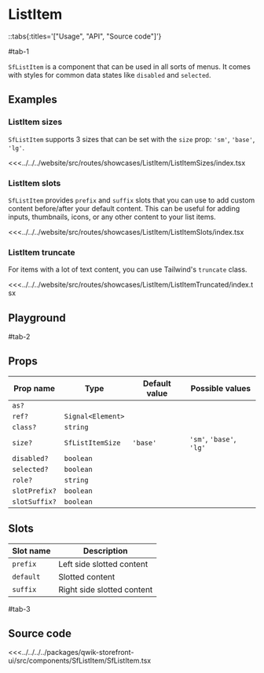 # ListItem

::tabs{:titles='["Usage", "API", "Source code"]'}

#tab-1

`SfListItem` is a component that can be used in all sorts of menus. It comes with styles for common data states like `disabled` and `selected`.

## Examples

### ListItem sizes

`SfListItem` supports 3 sizes that can be set with the `size` prop: `'sm'`, `'base'`, `'lg'`.

<Showcase showcase-name="ListItem/ListItemSizes" style="min-height:250px">

<<<../../../website/src/routes/showcases/ListItem/ListItemSizes/index.tsx

</Showcase>

### ListItem slots

`SfListItem` provides `prefix` and `suffix` slots that you can use to add custom content before/after your default content. This can be useful for adding inputs, thumbnails, icons, or any other content to your list items.

<Showcase showcase-name="ListItem/ListItemSlots" >

<<<../../../website/src/routes/showcases/ListItem/ListItemSlots/index.tsx

</Showcase>

### ListItem truncate

For items with a lot of text content, you can use Tailwind's `truncate` class.

<Showcase showcase-name="ListItem/ListItemTruncated" >

<<<../../../website/src/routes/showcases/ListItem/ListItemTruncated/index.tsx

</Showcase>

<!-- ## Accessibility notes

ListItem component can be rendered as an `<li>` or `<a>` or any other tag by providing it with prop `as`.

When no tag provided, the component will render as an `<li>`. To achieve proper accessibility it is important to implement required properties depending on the passed tag. -->

## Playground

<Generate class="playground" />

#tab-2

## Props

| Prop name     | Type              | Default value | Possible values          |
| ------------- | ----------------- | ------------- | ------------------------ |
| `as?`         |                   |               |                          |
| `ref?`        | `Signal<Element>` |               |                          |
| `class?`      | `string`          |               |                          |
| `size?`       | `SfListItemSize`  | `'base'`      | `'sm'`, `'base'`, `'lg'` |
| `disabled?`   | `boolean`         |               |                          |
| `selected?`   | `boolean`         |               |                          |
| `role?`       | `string`          |               |                          |
| `slotPrefix?` | `boolean`         |               |                          |
| `slotSuffix?` | `boolean`         |               |                          |

## Slots

| Slot name | Description                |
| --------- | -------------------------- |
| `prefix`  | Left side slotted content  |
| `default` | Slotted content            |
| `suffix`  | Right side slotted content |

#tab-3

## Source code

<<<../../../../packages/qwik-storefront-ui/src/components/SfListItem/SfListItem.tsx
